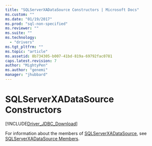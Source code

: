 ```yaml
---
title: "SQLServerXADataSource Constructors | Microsoft Docs"
ms.custom: ""
ms.date: "01/19/2017"
ms.prod: "sql-non-specified"
ms.reviewer: ""
ms.suite: ""
ms.technology: 
  - "drivers"
ms.tgt_pltfrm: ""
ms.topic: "article"
ms.assetid: 8b734305-b007-41bd-819a-69792fac0781
caps.latest.revision: 7
author: "MightyPen"
ms.author: "genemi"
manager: "jhubbard"
---
```

# SQLServerXADataSource Constructors
[!INCLUDE[Driver_JDBC_Download](../../../includes/driver_jdbc_download.md)]

  For information about the members of [SQLServerXADataSource](../../../connect/jdbc/reference/sqlserverxadatasource-class.md), see [SQLServerXADataSource Members](../../../connect/jdbc/reference/sqlserverxadatasource-members.md).  
  
  